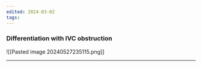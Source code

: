 ```yaml
---
edited: 2024-03-02
tags:
---
```

### Differentiation with IVC obstruction
![[Pasted image 20240527235115.png]]

---
